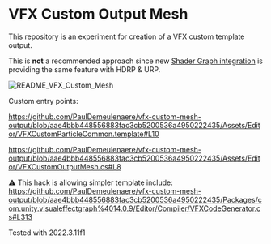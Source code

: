 # VFX Custom Output Mesh

This repository is an experiment for creation of a VFX custom template output.

This is **not** a recommended approach since new [Shader Graph integration](https://docs.unity3d.com/Packages/com.unity.visualeffectgraph@17.0/manual/sg-working-with.html) is providing the same feature with HDRP & URP.

![README_VFX_Custom_Mesh](README_VFX_Custom_Mesh.gif)

Custom entry points:

https://github.com/PaulDemeulenaere/vfx-custom-mesh-output/blob/aae4bbb448556883fac3cb5200536a4950222435/Assets/Editor/VFXCustomParticleCommon.template#L10

https://github.com/PaulDemeulenaere/vfx-custom-mesh-output/blob/aae4bbb448556883fac3cb5200536a4950222435/Assets/Editor/VFXCustomOutputMesh.cs#L8

⚠️ This hack is allowing simpler template include:
https://github.com/PaulDemeulenaere/vfx-custom-mesh-output/blob/aae4bbb448556883fac3cb5200536a4950222435/Packages/com.unity.visualeffectgraph%4014.0.9/Editor/Compiler/VFXCodeGenerator.cs#L313

Tested with 2022.3.11f1
